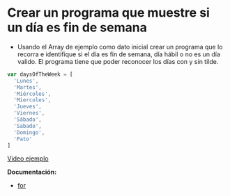 # Crear un programa que muestre si un día es fin de semana

- Usando el Array de ejemplo como dato inicial crear un programa que lo recorra e identifique si el día es fin de semana, día hábil o no es un día valido. El programa tiene que poder reconocer los días con y sin tilde.

```js
var daysOfTheWeek = [
  'Lunes',
  'Martes',
  'Miércoles',
  'Miercoles',
  'Jueves',
  'Viernes',
  'Sábado',
  'Sabado',
  'Domingo',
  'Pato'
]
```

[Video ejemplo](https://www.useloom.com/share/286603f6cc02472082db5809b974c86f)

**Documentación:**

- [for](https://developer.mozilla.org/es/docs/Web/JavaScript/Referencia/Sentencias/for)



